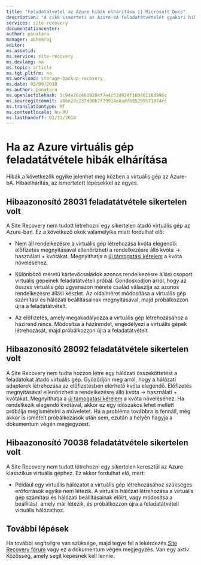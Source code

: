 ```yaml
---
title: "Feladatátvétel az Azure hibák elhárítása |} Microsoft Docs"
description: "A cikk ismerteti az Azure-bA feladatátvételét gyakori hibáinak elhárítása"
services: site-recovery
documentationcenter: 
author: ponatara
manager: abhemraj
editor: 
ms.assetid: 
ms.service: site-recovery
ms.devlang: na
ms.topic: article
ms.tgt_pltfrm: na
ms.workload: storage-backup-recovery
ms.date: 03/09/2018
ms.author: ponatara
ms.openlocfilehash: 5c94e26c4639284f7e4c53d924f16040118d996c
ms.sourcegitcommit: a0be2dc237d30b7f79914e8adfb85299571374ec
ms.translationtype: MT
ms.contentlocale: hu-HU
ms.lasthandoff: 03/12/2018
---
```

# <a name="troubleshoot-errors-when-failing-over-a-virtual-machine-to-azure"></a>Ha az Azure virtuális gép feladatátvétele hibák elhárítása
Hibák a következők egyike jelenhet meg közben a virtuális gép az Azure-bA. Hibaelhárítás, az ismertetett lépésekkel az egyes.


## <a name="failover-failed-with-error-id-28031"></a>Hibaazonosító 28031 feladatátvétele sikertelen volt

A Site Recovery nem tudott létrehozni egy sikertelen átadó virtuális gép az Azure-ban. Ez a következő okok valamelyike miatt fordulhat elő:

* Nem áll rendelkezésre a virtuális gép létrehozása kvóta elegendő: előfizetés megnyitásával ellenőrizheti a rendelkezésre álló kvóta -> használati + kvótákat. Megnyithatja a [új támogatási kérelem](http://aka.ms/getazuresupport) a kvóta növeléséhez.

* Különböző méretű kártevőcsaládok azonos rendelkezésre állási csoport virtuális gépeinek feladatátvételi próbál. Gondoskodjon arról, hogy az összes virtuális gép ugyanazon mérete család választja az azonos rendelkezésre állási készlet. Az oldalméret módosítása a virtuális gép számítási és hálózati beállításainak megnyitásával, majd próbálkozzon újra a feladatátvételt.

* Az előfizetés, amely megakadályozza a virtuális gép létrehozásához a házirend nincs. Módosítsa a házirendet, engedélyezi a virtuális gépek létrehozását, majd próbálkozzon újra a feladatátvételt.

## <a name="failover-failed-with-error-id-28092"></a>Hibaazonosító 28092 feladatátvétele sikertelen volt

A Site Recovery nem tudta hozzon létre egy hálózati összeköttetést a feladatokat átadó virtuális gép. Győződjön meg arról, hogy a hálózati adapterek létrehozása az előfizetésben elérhető kvóta elegendő. Előfizetés megnyitásával ellenőrizheti a rendelkezésre álló kvóta -> használati + kvótákat. Megnyithatja a [új támogatási kérelem](http://aka.ms/getazuresupport) a kvóta növeléséhez. Ha rendelkezik elegendő kvótával, akkor ez egy időszakos lehet mellett próbálja megismételni a műveletet. Ha a probléma továbbra is fennáll, még akkor is ismételt próbálkozások után sem, ezután a helyén hagyja a dokumentum végén megjegyzést.  

## <a name="failover-failed-with-error-id-70038"></a>Hibaazonosító 70038 feladatátvétele sikertelen volt

A Site Recovery nem tudott létrehozni egy sikertelen keresztül az Azure klasszikus virtuális géphez. Ez akkor fordulhat elő, mert:

* Például egy virtuális hálózatot a virtuális gép létrehozásához szükséges erőforrások egyike nem létezik. A virtuális hálózat létrehozása a virtuális gép számítási és hálózati beállításainak előírt, vagy módosítsa a beállítást, amely már létezik, és próbálkozzon újra a feladatátvételi virtuális hálózathoz.


## <a name="next-steps"></a>További lépések

Ha további segítségre van szüksége, majd tegye fel a lekérdezés [Site Recovery fórum](https://social.msdn.microsoft.com/Forums/azure/home?forum=hypervrecovmgr) vagy ez a dokumentum végén megjegyzés. Van egy aktív Közösség, amely segít képesnek kell lennie.
